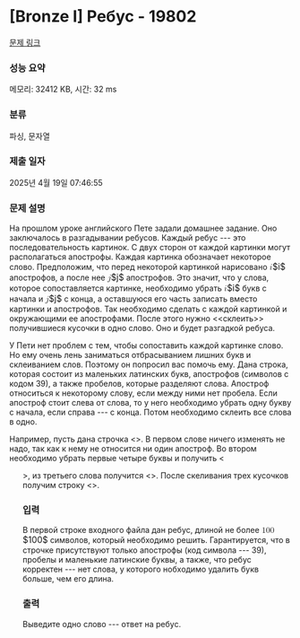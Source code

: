 # [Bronze I] Ребус - 19802 

[문제 링크](https://www.acmicpc.net/problem/19802) 

### 성능 요약

메모리: 32412 KB, 시간: 32 ms

### 분류

파싱, 문자열

### 제출 일자

2025년 4월 19일 07:46:55

### 문제 설명

<p>На прошлом уроке английского Пете задали домашнее задание. Оно заключалось в разгадывании ребусов. Каждый ребус --- это последовательность картинок. С двух сторон от каждой картинки могут располагаться апострофы. Каждая картинка обозначает некоторое слово. Предположим, что перед некоторой картинкой нарисовано <mjx-container class="MathJax" jax="CHTML" style="font-size: 109%; position: relative;"><mjx-math class="MJX-TEX" aria-hidden="true"><mjx-mi class="mjx-i"><mjx-c class="mjx-c1D456 TEX-I"></mjx-c></mjx-mi></mjx-math><mjx-assistive-mml unselectable="on" display="inline"><math xmlns="http://www.w3.org/1998/Math/MathML"><mi>i</mi></math></mjx-assistive-mml><span aria-hidden="true" class="no-mathjax mjx-copytext">$i$</span></mjx-container> апострофов, а после нее <mjx-container class="MathJax" jax="CHTML" style="font-size: 109%; position: relative;"><mjx-math class="MJX-TEX" aria-hidden="true"><mjx-mi class="mjx-i"><mjx-c class="mjx-c1D457 TEX-I"></mjx-c></mjx-mi></mjx-math><mjx-assistive-mml unselectable="on" display="inline"><math xmlns="http://www.w3.org/1998/Math/MathML"><mi>j</mi></math></mjx-assistive-mml><span aria-hidden="true" class="no-mathjax mjx-copytext">$j$</span></mjx-container> апострофов. Это значит, что у слова, которое сопоставляется картинке, необходимо убрать <mjx-container class="MathJax" jax="CHTML" style="font-size: 109%; position: relative;"><mjx-math class="MJX-TEX" aria-hidden="true"><mjx-mi class="mjx-i"><mjx-c class="mjx-c1D456 TEX-I"></mjx-c></mjx-mi></mjx-math><mjx-assistive-mml unselectable="on" display="inline"><math xmlns="http://www.w3.org/1998/Math/MathML"><mi>i</mi></math></mjx-assistive-mml><span aria-hidden="true" class="no-mathjax mjx-copytext">$i$</span></mjx-container> букв с начала и <mjx-container class="MathJax" jax="CHTML" style="font-size: 109%; position: relative;"><mjx-math class="MJX-TEX" aria-hidden="true"><mjx-mi class="mjx-i"><mjx-c class="mjx-c1D457 TEX-I"></mjx-c></mjx-mi></mjx-math><mjx-assistive-mml unselectable="on" display="inline"><math xmlns="http://www.w3.org/1998/Math/MathML"><mi>j</mi></math></mjx-assistive-mml><span aria-hidden="true" class="no-mathjax mjx-copytext">$j$</span></mjx-container> с конца, а оставшуюся его часть записать вместо картинки и апострофов. Так необходимо сделать с каждой картинкой и окружающими ее апострофами. После этого нужно <<склеить>> получившиеся кусочки в одно слово. Оно и будет разгадкой ребуса.</p>

<p>У Пети нет проблем с тем, чтобы сопоставить каждой картинке слово. Но ему очень лень заниматься отбрасыванием лишних букв и склеиванием слов. Поэтому он попросил вас помочь ему. Дана строка, которая состоит из маленьких латинских букв, апострофов (символов с кодом 39), а также пробелов, которые разделяют слова. Апостроф относиться к некоторому слову, если между ними нет пробела. Если апостроф стоит слева от слова, то у него необходимо убрать одну букву с начала, если справа --- с конца. Потом необходимо склеить все слова в одно.</p>

<p>Например, пусть дана строчка <<team ''''school ''olympiad'''>>. В первом слове ничего изменять не надо, так как к нему не относится ни один апостроф. Во втором необходимо убрать первые четыре буквы и получить <<ol>>, из третьего слова получится <<ymp>>. После скеливания трех кусочков получим строку <<teamolymp>>.</p>

### 입력 

 <p>В первой строке входного файла дан ребус, длиной не более <mjx-container class="MathJax" jax="CHTML" style="font-size: 109%; position: relative;"><mjx-math class="MJX-TEX" aria-hidden="true"><mjx-mn class="mjx-n"><mjx-c class="mjx-c31"></mjx-c><mjx-c class="mjx-c30"></mjx-c><mjx-c class="mjx-c30"></mjx-c></mjx-mn></mjx-math><mjx-assistive-mml unselectable="on" display="inline"><math xmlns="http://www.w3.org/1998/Math/MathML"><mn>100</mn></math></mjx-assistive-mml><span aria-hidden="true" class="no-mathjax mjx-copytext">$100$</span></mjx-container> символов, который необходимо решить. Гарантируется, что в строчке присутствуют только апострофы (код символа --- 39), пробелы и маленькие латинские буквы, а также, что ребус корректен --- нет слова, у которого нобходимо удалить букв больше, чем его длина.</p>

### 출력 

 <p>Выведите одно слово --- ответ на ребус.</p>

